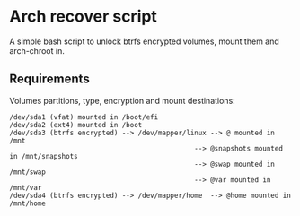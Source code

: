 # Arch recover script
A simple bash script to unlock btrfs encrypted volumes, mount them and arch-chroot in.

## Requirements
Volumes partitions, type, encryption and mount destinations:

    /dev/sda1 (vfat) mounted in /boot/efi
    /dev/sda2 (ext4) mounted in /boot
    /dev/sda3 (btrfs encrypted) --> /dev/mapper/linux --> @ mounted in /mnt
                                                  --> @snapshots mounted in /mnt/snapshots
                                                  --> @swap mounted in /mnt/swap
                                                  --> @var mounted in /mnt/var
    /dev/sda4 (btrfs encrypted) --> /dev/mapper/home  --> @home mounted in /mnt/home

